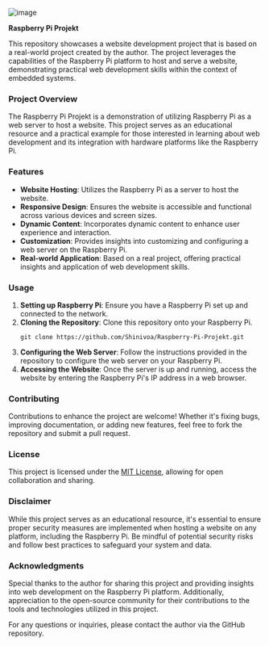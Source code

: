 ![image](https://github.com/Shinivoa/Raspberry-Pi-Projekt/assets/135438945/3487c9de-0e8b-40ea-9aaf-6e13575803e9)


**Raspberry Pi Projekt**

This repository showcases a website development project that is based on a real-world project created by the author. The project leverages the capabilities of the Raspberry Pi platform to host and serve a website, demonstrating practical web development skills within the context of embedded systems.

### Project Overview

The Raspberry Pi Projekt is a demonstration of utilizing Raspberry Pi as a web server to host a website. This project serves as an educational resource and a practical example for those interested in learning about web development and its integration with hardware platforms like the Raspberry Pi.

### Features

- **Website Hosting**: Utilizes the Raspberry Pi as a server to host the website.
- **Responsive Design**: Ensures the website is accessible and functional across various devices and screen sizes.
- **Dynamic Content**: Incorporates dynamic content to enhance user experience and interaction.
- **Customization**: Provides insights into customizing and configuring a web server on the Raspberry Pi.
- **Real-world Application**: Based on a real project, offering practical insights and application of web development skills.

### Usage

1. **Setting up Raspberry Pi**: Ensure you have a Raspberry Pi set up and connected to the network.
2. **Cloning the Repository**: Clone this repository onto your Raspberry Pi.
   ```
   git clone https://github.com/Shinivoa/Raspberry-Pi-Projekt.git
   ```
3. **Configuring the Web Server**: Follow the instructions provided in the repository to configure the web server on your Raspberry Pi.
4. **Accessing the Website**: Once the server is up and running, access the website by entering the Raspberry Pi's IP address in a web browser.

### Contributing

Contributions to enhance the project are welcome! Whether it's fixing bugs, improving documentation, or adding new features, feel free to fork the repository and submit a pull request.

### License

This project is licensed under the [MIT License](LICENSE), allowing for open collaboration and sharing.

### Disclaimer

While this project serves as an educational resource, it's essential to ensure proper security measures are implemented when hosting a website on any platform, including the Raspberry Pi. Be mindful of potential security risks and follow best practices to safeguard your system and data.

### Acknowledgments

Special thanks to the author for sharing this project and providing insights into web development on the Raspberry Pi platform. Additionally, appreciation to the open-source community for their contributions to the tools and technologies utilized in this project.

For any questions or inquiries, please contact the author via the GitHub repository.
